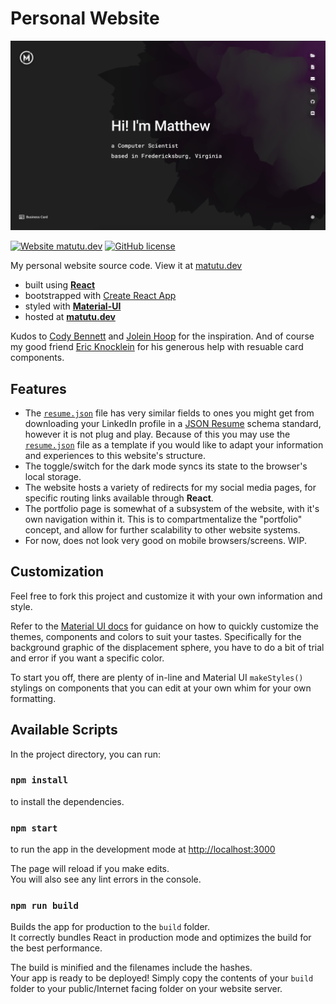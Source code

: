 # Personal Website

[![Screenshot](/public/social-image.png?raw=true)](https://matutu.dev)

[![Website matutu.dev](https://img.shields.io/website-up-down-green-red/http/shields.io.svg)](https://matutu.dev)
[![GitHub license](https://img.shields.io/github/license/Naereen/StrapDown.js.svg)](https://github.com/mkantrr/personal-website/blob/master/LICENSE)

My personal website source code. View it at [matutu.dev](https://matutu.dev)

-   built using [**React**](https://reactjs.org/)
-   bootstrapped with [Create React App](https://github.com/facebook/create-react-app)
-   styled with [**Material-UI**](https://material-ui.com/)
-   hosted at [**matutu.dev**](https://matutu.dev)

Kudos to [Cody Bennett](https://github.com/CodyJasonBennett) and [Jolein Hoop](https://github.com/JoHoop) for the inspiration. And of course my good friend [Eric Knocklein](https://github.com/EricKnocklein/) for his generous help with resuable card components.

## Features

-   The [`resume.json`](https://github.com/mkantrr/personal-website/blob/master/src/settings/resume.json) file has very similar fields to ones you might get from downloading your LinkedIn profile in a [JSON Resume](https://jsonresume.org/schema) schema standard, however it is not plug and play. Because of this you may use the [`resume.json`](https://github.com/mkantrr/personal-website/blob/master/src/settings/resume.json) file as a template if you would like to adapt your information and experiences to this website's structure.
-   The toggle/switch for the dark mode syncs its state to the browser's local storage.
-   The website hosts a variety of redirects for my social media pages, for specific routing links available through **React**.
-   The portfolio page is somewhat of a subsystem of the website, with it's own navigation within it. This is to compartmentalize the "portfolio" concept, and allow for further scalability to other website systems.
-   For now, does not look very good on mobile browsers/screens. WIP.

## Customization

Feel free to fork this project and customize it with your own information and style.

Refer to the [Material UI docs](https://material-ui.com/customization/theming/) for guidance on how to quickly customize the themes, components and colors to suit your tastes. Specifically for the background graphic of the displacement sphere, you have to do a bit of trial and error if you want a specific color.

To start you off, there are plenty of in-line and Material UI `makeStyles()` stylings on components that you can edit at your own whim for your own formatting.

## Available Scripts

In the project directory, you can run:

### `npm install`

to install the dependencies.

### `npm start`

to run the app in the development mode at [http://localhost:3000](http://localhost:3000)<br />

The page will reload if you make edits.<br />
You will also see any lint errors in the console.

### `npm run build`

Builds the app for production to the `build` folder.<br />
It correctly bundles React in production mode and optimizes the build for the best performance.

The build is minified and the filenames include the hashes.<br />
Your app is ready to be deployed! Simply copy the contents of your `build` folder to your public/Internet facing folder on your website server.
